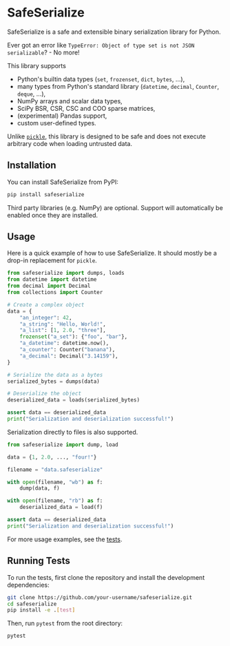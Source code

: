 # SafeSerialize

SafeSerialize is a safe and extensible binary serialization library for Python.

Ever got an error like `TypeError: Object of type set is not JSON serializable`? - No more!

This library supports

- Python's builtin data types (`set`, `frozenset`, `dict`, `bytes`, ...),
- many types from Python's standard library (`datetime`, `decimal`, `Counter`, `deque`, ...),
- NumPy arrays and scalar data types,
- SciPy BSR, CSR, CSC and COO sparse matrices,
- (experimental) Pandas support,
- custom user-defined types.

Unlike [`pickle`](https://docs.python.org/3/library/pickle.html),
this library is designed to be safe and does not execute arbitrary code when loading untrusted data.

## Installation

You can install SafeSerialize from PyPI:

```bash
pip install safeserialize
```

Third party libraries (e.g. NumPy) are optional.
Support will automatically be enabled once they are installed.

## Usage

Here is a quick example of how to use SafeSerialize.
It should mostly be a drop-in replacement for `pickle`.

```python
from safeserialize import dumps, loads
from datetime import datetime
from decimal import Decimal
from collections import Counter

# Create a complex object
data = {
    "an_integer": 42,
    "a_string": "Hello, World!",
    "a_list": [1, 2.0, "three"],
    frozenset("a_set"): {"foo", "bar"},
    "a_datetime": datetime.now(),
    "a_counter": Counter("banana"),
    "a_decimal": Decimal("3.14159"),
}

# Serialize the data as a bytes
serialized_bytes = dumps(data)

# Deserialize the object
deserialized_data = loads(serialized_bytes)

assert data == deserialized_data
print("Serialization and deserialization successful!")
```

Serialization directly to files is also supported.

```python
from safeserialize import dump, load

data = {1, 2.0, ..., "four!"}

filename = "data.safeserialize"

with open(filename, "wb") as f:
    dump(data, f)

with open(filename, "rb") as f:
    deserialized_data = load(f)

assert data == deserialized_data
print("Serialization and deserialization successful!")
```

For more usage examples, see the [tests](https://github.com/99991/safeserialize/tree/main/tests).

## Running Tests

To run the tests, first clone the repository and install the development dependencies:

```bash
git clone https://github.com/your-username/safeserialize.git
cd safeserialize
pip install -e .[test]
```

Then, run `pytest` from the root directory:

```bash
pytest
```
